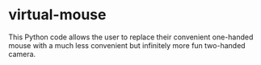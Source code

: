 # virtual-mouse
This Python code allows the user to replace their convenient one-handed mouse with a much less convenient but infinitely more fun two-handed camera.
